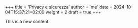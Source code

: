 +++
title = 'Privacy e sicurezza'
author = 'me'
date = 2024-10-04T15:37:21+02:00
weight = 2
draft = true
+++

This is a new content.